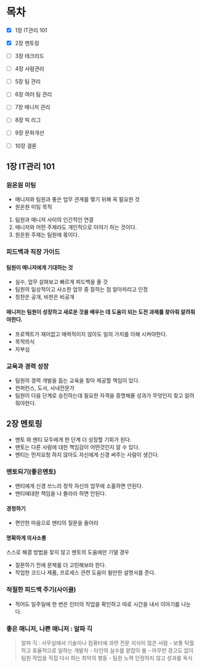 # 목차
- [x] 1장 IT관리 101
- [x] 2장 멘토링
- [ ] 3장 테크리드
- [ ] 4장 사람관리
- [ ] 5장 팀 관리
- [ ] 6장 여러 팀 관리
- [ ] 7장 매니저 관리
- [ ] 8장 빅 리그
- [ ] 9장 문화개선
- [ ] 10장 결론




## 1장 IT관리 101
### 원온원 미팅
- 매니저와 팀원과 좋은 업무 관계를 맺기 위해 꼭 필요한 것
- 원온원 미팅 목적
1. 팀원과 매니저 사이의 인간적인 연결
2. 매니저와 어떤 주제라도 개인적으로 이야기 하는 것이다.
3. 원온원 주제는 팀원에 몫이다.


### 피드백과 직장 가이드
#### 팀원이 메니저에게 기대하는 것
- 실수, 업무 살펴보고 빠르게 피드백을 줄 것
- 팀원의 일상적이고 사소한 업무 중 잘하는 점 알아차리고 인정 
- 칭찬은 공개, 비판은 비공개

#### 매니저는 팀원이 성장하고 새로운 것을 배우는 데 도움이 되는 도전 과제를 찾아줘 알려줘야한다.
- 프로젝트가 재미없고 매력적이지 않아도 일의 가치를 이해 시켜야한다.
- 목적의식
- 자부심


### 교육과 경력 성장
- 팀원의 경력 개발을 돕는 교육을 찾아 제공할 책임이 있다.
- 컨퍼런스, 도서, 사내전문가
- 팀원이 다음 단계로 승진하는데 필요한 자격을 증명해줄 성과가 무엇인지 찾고 알려줘야한다.


## 2장 멘토링
- 멘토 와 멘티 모두에게 한 단계 더 성장할 기회가 된다.
- 멘토는 다른 사람에 대한 책임감이 어떤것인지 알 수 있다.
- 멘티는 먼저요청 하지 않아도 자신에게 신경 써주는 사람이 생긴다.

### 멘토되기(좋은멘토)
- 멘티에게 신경 쓰느라 정작 자신의 업무에 소홀하면 안된다.
- 멘티에대한 책임을 나 몰라라 하면 안된다.

#### 경청하기
- 편안한 마음으로 멘티의 질문을 들어라

#### 명확하게 의사소통
스스로 해결 방법을 찾지 않고 멘토의 도움에만 기댈 경우
- 질문하기 전에 문제를 더 고민해보라 한다.
- 작업한 코드나 제품, 프로세스 관련 도움이 될만한 설명서를 준다.

### 적절한 피드백 주기(사이클)
- 적어도 일주일에 한 번은 인터의 작업을 확인하고 따로 시간을 내서 이야기를 나눈다.


### 좋은 매니저, 나쁜 매니저 : 알파 긱
> 알파 긱 : 사무실에서 기술이나 컴퓨터에 과련 전문 지식이 많은 사람
    - 보통 탁월하고 효율적으로 일하는 개발자
    - 타인의 실수를 얕잡아 봄
    - 아무런 경고도 없이 팀원 작업을 직접 다시 하는 최악의 행동
    - 팀원 노력 인정하지 않고 성과를 독식


